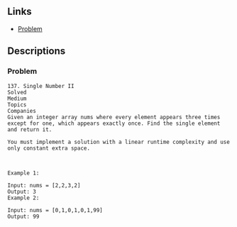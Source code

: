 ## Links
* [Problem](https://leetcode.com/problems/single-number-ii/description/)


## Descriptions
### Problem
```
137. Single Number II
Solved
Medium
Topics
Companies
Given an integer array nums where every element appears three times except for one, which appears exactly once. Find the single element and return it.

You must implement a solution with a linear runtime complexity and use only constant extra space.

 

Example 1:

Input: nums = [2,2,3,2]
Output: 3
Example 2:

Input: nums = [0,1,0,1,0,1,99]
Output: 99
```
